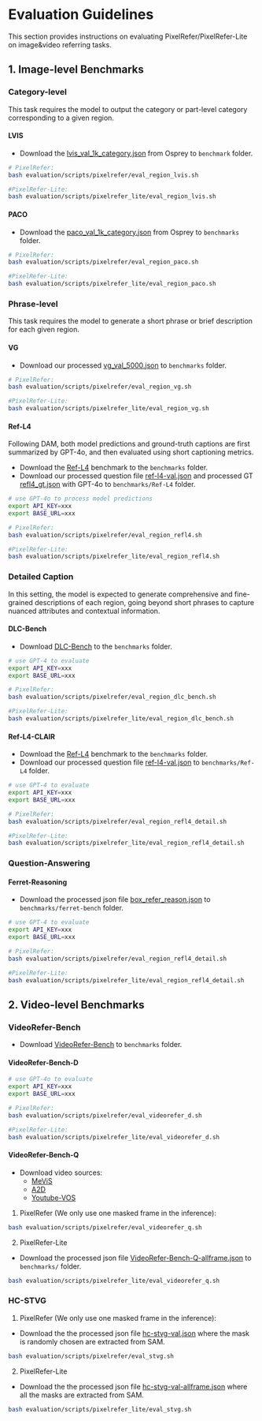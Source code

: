 # Evaluation Guidelines

This section provides instructions on evaluating PixelRefer/PixelRefer-Lite on image&video referring tasks.


## 1. Image-level Benchmarks

### Category-level
This task requires the model to output the category or part-level category corresponding to a given region. 

#### LVIS

- Download the [lvis_val_1k_category.json](https://huggingface.co/datasets/sunshine-lwt/Osprey-ValData/resolve/main/lvis_val_1k_category.json?download=true) from Osprey to `benchmark` folder.

```bash
# PixelRefer:
bash evaluation/scripts/pixelrefer/eval_region_lvis.sh

#PixelRefer-Lite:
bash evaluation/scripts/pixelrefer_lite/eval_region_lvis.sh
```

#### PACO
- Download the [paco_val_1k_category.json](https://huggingface.co/datasets/sunshine-lwt/Osprey-ValData/resolve/main/paco_val_1k_category.json?download=true) from Osprey to `benchmarks` folder.
```bash
# PixelRefer:
bash evaluation/scripts/pixelrefer/eval_region_paco.sh

#PixelRefer-Lite:
bash evaluation/scripts/pixelrefer_lite/eval_region_paco.sh
```


### Phrase-level
This task requires the model to generate a short phrase or brief description for each given region.

#### VG
- Download our processed [vg_val_5000.json](https://huggingface.co/datasets/CircleRadon/referring_evaluation/resolve/main/vg_val_5000.json?download=true) to `benchmarks` folder.
```bash
# PixelRefer:
bash evaluation/scripts/pixelrefer/eval_region_vg.sh

#PixelRefer-Lite:
bash evaluation/scripts/pixelrefer_lite/eval_region_vg.sh
```

#### Ref-L4
Following DAM, both model predictions and ground-truth captions are first summarized by GPT-4o, and then evaluated using short captioning metrics.
- Download the [Ref-L4](https://huggingface.co/datasets/JierunChen/Ref-L4/) benchmark to the `benchmarks` folder.
- Download our processed question file [ref-l4-val.json](https://huggingface.co/datasets/CircleRadon/referring_evaluation/resolve/main/ref-l4-val.json?download=true) and processed GT [refl4_gt.json](https://huggingface.co/datasets/CircleRadon/referring_evaluation/resolve/main/refl4_gt.json?download=true) with GPT-4o to `benchmarks/Ref-L4` folder.

```bash
# use GPT-4o to process model predictions 
export API_KEY=xxx
export BASE_URL=xxx

# PixelRefer:
bash evaluation/scripts/pixelrefer/eval_region_refl4.sh

#PixelRefer-Lite:
bash evaluation/scripts/pixelrefer_lite/eval_region_refl4.sh
```

### Detailed Caption
In this setting, the model is expected to generate comprehensive and fine-grained descriptions of each region, going beyond short phrases to capture nuanced attributes and contextual information. 

#### DLC-Bench
- Download [DLC-Bench](https://huggingface.co/datasets/nvidia/DLC-Bench) to the `benchmarks` folder.
```bash
# use GPT-4 to evaluate
export API_KEY=xxx
export BASE_URL=xxx

# PixelRefer:
bash evaluation/scripts/pixelrefer/eval_region_dlc_bench.sh

#PixelRefer-Lite:
bash evaluation/scripts/pixelrefer_lite/eval_region_dlc_bench.sh
```

#### Ref-L4-CLAIR
- Download the [Ref-L4](https://huggingface.co/datasets/JierunChen/Ref-L4/) benchmark to the `benchmarks` folder.
- Download our processed question file [ref-l4-val.json](https://huggingface.co/datasets/CircleRadon/referring_evaluation/resolve/main/ref-l4-val.json?download=true) to `benchmarks/Ref-L4` folder.
```bash
# use GPT-4 to evaluate
export API_KEY=xxx
export BASE_URL=xxx

# PixelRefer:
bash evaluation/scripts/pixelrefer/eval_region_refl4_detail.sh

#PixelRefer-Lite:
bash evaluation/scripts/pixelrefer_lite/eval_region_refl4_detail.sh
```

### Question-Answering

#### Ferret-Reasoning
- Download the processed json file [box_refer_reason.json](https://github.com/CircleRadon/Osprey/blob/main/osprey/eval/ferret-bench/box_refer_reason.json) to `benchmarks/ferret-bench` folder.

```bash
# use GPT-4 to evaluate
export API_KEY=xxx
export BASE_URL=xxx

# PixelRefer:
bash evaluation/scripts/pixelrefer/eval_region_refl4_detail.sh

#PixelRefer-Lite:
bash evaluation/scripts/pixelrefer_lite/eval_region_refl4_detail.sh
```


## 2. Video-level Benchmarks

### VideoRefer-Bench
- Download [VideoRefer-Bench](https://huggingface.co/datasets/DAMO-NLP-SG/VideoRefer-Bench) to `benchmarks` folder.

#### VideoRefer-Bench-D
```bash
# use GPT-4o to evaluate
export API_KEY=xxx
export BASE_URL=xxx

# PixelRefer:
bash evaluation/scripts/pixelrefer/eval_videorefer_d.sh

#PixelRefer-Lite:
bash evaluation/scripts/pixelrefer_lite/eval_videorefer_d.sh
```

#### VideoRefer-Bench-Q
- Download video sources:
    - [MeViS](https://codalab.lisn.upsaclay.fr/competitions/15094)
    - [A2D](https://web.eecs.umich.edu/~jjcorso/r/a2d/index.html#downloads)
    - [Youtube-VOS](https://competitions.codalab.org/competitions/29139#participate-get_data)

1. PixelRefer (We only use one masked frame in the inference):

```bash
bash evaluation/scripts/pixelrefer/eval_videorefer_q.sh
```

2. PixelRefer-Lite
- Download the processed json file [VideoRefer-Bench-Q-allframe.json](https://huggingface.co/datasets/CircleRadon/referring_evaluation/resolve/main/VideoRefer-Bench-Q-allframe.json?download=true) to `benchmarks/` folder.
```bash
bash evaluation/scripts/pixelrefer_lite/eval_videorefer_q.sh
```

### HC-STVG

1. PixelRefer (We only use one masked frame in the inference):
- Download the the processed json file [hc-stvg-val.json](https://huggingface.co/datasets/CircleRadon/referring_evaluation/resolve/main/hc_stvg_val.json?download=true) where the mask is randomly chosen are extracted from SAM.

```bash
bash evaluation/scripts/pixelrefer/eval_stvg.sh
```

2. PixelRefer-Lite
- Download the the processed json file [hc-stvg-val-allframe.json](https://huggingface.co/datasets/CircleRadon/referring_evaluation/resolve/main/hc-stvg-val-allframe.json?download=true) where all the masks are extracted from SAM.

```bash
bash evaluation/scripts/pixelrefer_lite/eval_stvg.sh
```

